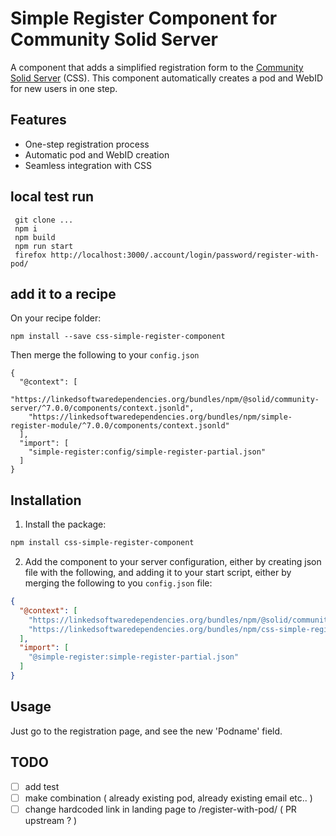 # Simple Register Component for Community Solid Server

A component that adds a simplified registration form to the [Community Solid Server](https://github.com/CommunitySolidServer/CommunitySolidServer/) (CSS). This component automatically creates a pod and WebID for new users in one step.

## Features

- One-step registration process
- Automatic pod and WebID creation
- Seamless integration with CSS



## local test run

```
 git clone ...
 npm i
 npm build
 npm run start
 firefox http://localhost:3000/.account/login/password/register-with-pod/
```
## add it to a recipe

On your recipe folder:

```
npm install --save css-simple-register-component
```

Then merge the following to your `config.json`

```
{
  "@context": [
    "https://linkedsoftwaredependencies.org/bundles/npm/@solid/community-server/^7.0.0/components/context.jsonld",
    "https://linkedsoftwaredependencies.org/bundles/npm/simple-register-module/^7.0.0/components/context.jsonld"
  ],
  "import": [
    "simple-register:config/simple-register-partial.json"
  ]
}
```



## Installation

1. Install the package:
```bash
npm install css-simple-register-component
```

2. Add the component to your server configuration, either by creating json file with the following, and adding it to your start script, 
either by merging the following to you `config.json` file:
```json
{
  "@context": [
    "https://linkedsoftwaredependencies.org/bundles/npm/@solid/community-server/^7.0.0/components/context.jsonld",
    "https://linkedsoftwaredependencies.org/bundles/npm/css-simple-register-component/^7.0.0/components/context.jsonld"
  ],
  "import": [
    "@simple-register:simple-register-partial.json"
  ]
}
```

## Usage

Just go to the registration page, and see the new 'Podname' field.

## TODO

 - [ ] add test
  - [ ] make combination ( already existing pod, already existing email etc.. )
 - [ ] change hardcoded link in landing page to /register-with-pod/ ( PR upstream ? )
